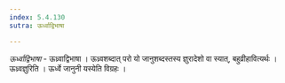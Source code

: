 ```yaml
---
index: 5.4.130
sutra: ऊर्ध्वाद्विभाषा

---
```

_ऊर्ध्वाद्विभाषा_ - ऊध्र्वाद्विभाषा । ऊध्र्वशब्दात् परो यो जानुशब्दस्तस्य ज्ञुरादेशो वा स्यात्, बहुव्रीहावित्यर्थः । ऊध्र्वज्ञुरिति । ऊर्ध्वे जानुनी यस्येति विग्रहः ।